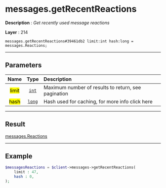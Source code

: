 # messages.getRecentReactions

**Description** : *Get recently used message reactions*

**Layer** : 214

```tl
messages.getRecentReactions#39461db2 limit:int hash:long = messages.Reactions;
```

---

## Parameters

| Name | Type | Description |
| :---: | :---: | :--- |
| <mark>limit</mark> | [`int`](type/int) | Maximum number of results to return, see pagination |
| <mark>hash</mark> | [`long`](type/long) | Hash used for caching, for more info click here |

---

## Result

[messages.Reactions](type/messages.Reactions)

---

## Example

```php
$messagesReactions = $client->messages->getRecentReactions(
	limit : 47,
	hash : 0,
);
```
